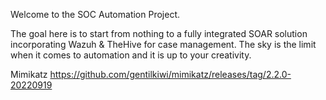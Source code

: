Welcome to the SOC Automation Project. 

The goal here is to start from nothing to a fully integrated SOAR solution incorporating Wazuh & TheHive for case management.
The sky is the limit when it comes to automation and it is up to your creativity.


Mimikatz
https://github.com/gentilkiwi/mimikatz/releases/tag/2.2.0-20220919
